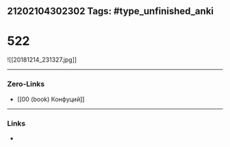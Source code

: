 21202104302302
Tags: #type_unfinished_anki 
---
# 522

![[20181214_231327.jpg]]

---
### Zero-Links
- [[00 (book) Конфуций]]
---
### Links
-